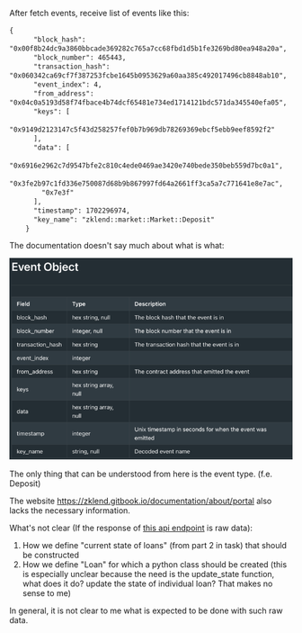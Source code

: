 After fetch events, receive list of events like this:

````
{
      "block_hash": "0x00f8b24dc9a3860bbcade369282c765a7cc68fbd1d5b1fe3269bd80ea948a20a",
      "block_number": 465443,
      "transaction_hash": "0x060342ca69cf7f387253fcbe1645b0953629a60aa385c492017496cb8848ab10",
      "event_index": 4,
      "from_address": "0x04c0a5193d58f74fbace4b74dcf65481e734ed1714121bdc571da345540efa05",
      "keys": [
        "0x9149d2123147c5f43d258257fef0b7b969db78269369ebcf5ebb9eef8592f2"
      ],
      "data": [
        "0x6916e2962c7d9547bfe2c810c4ede0469ae3420e740bede350beb559d7bc0a1",
        "0x3fe2b97c1fd336e750087d68b9b867997fd64a2661ff3ca5a7c771641e8e7ac",
        "0x7e3f"
      ],
      "timestamp": 1702296974,
      "key_name": "zklend::market::Market::Deposit"
    }
````

The documentation doesn't say much about what is what:

![img.png](.mdfiles/img.png)

The only thing that can be understood from here is the event type. (f.e. Deposit)

The website https://zklend.gitbook.io/documentation/about/portal also lacks the necessary information.


What's not clear (If the response of [this api endpoint](https://starkscan.readme.io/reference/retrieve-events) is raw data):

1. How we define "current state of loans" (from part 2 in task) that should be constructed
2. How we define "Loan" for which a python class should be created (this is especially unclear because the need is the update_state function, what does it do? update the state of individual loan? That makes no sense to me)

In general, it is not clear to me what is expected to be done with such raw data.